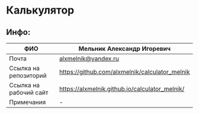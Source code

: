 # Калькулятор


## Инфо:

| ФИО | Мельник Александр Игоревич |
| ------ | ------ |
| Почта | alxmelnik@yandex.ru|
| Ссылка на репозиторий | https://github.com/alxmelnik/calculator_melnik|
| Ссылка на рабочий сайт | https://alxmelnik.github.io/calculator_melnik/|
| Примечания | - |



